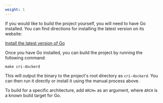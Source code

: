 ```yaml
---
weight: 1
---
```


If you would like to build the project yourself, you will need to have Go installed.
You can find directions for installing the latest version on its website:

[Install the latest version of Go](https://golang.org/doc/install)

Once you have Go installed, you can build the project by running the following command:

```shell
make cri-dockerd
```

This will output the binary to the project's root directory as `cri-dockerd`.
You can then run it directly or install it using the manual process above.

To build for a specific architecture, add `ARCH=` as an argument, where `ARCH`
is a known build target for Go.
